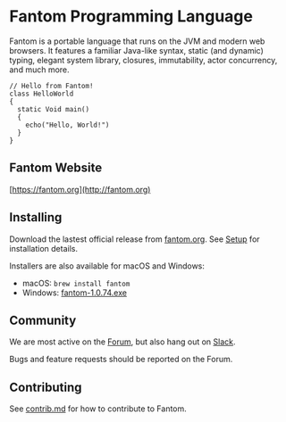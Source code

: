 # Fantom Programming Language

Fantom is a portable language that runs on the JVM and modern web browsers. It
features a familiar Java-like syntax, static (and dynamic) typing, elegant
system library, closures, immutability, actor concurrency, and much more.

```fantom
// Hello from Fantom!
class HelloWorld
{
  static Void main()
  {
    echo("Hello, World!")
  }
}
```

## Fantom Website

[https://fantom.org](http://fantom.org)

## Installing

Download the lastest official release from [fantom.org](http://fantom.org).
See [Setup](https://fantom.org/doc/docTools/Setup) for installation details.

Installers are also available for macOS and Windows:

  * macOS: `brew install fantom`
  * Windows: [fantom-1.0.74.exe](https://bitbucket.org/fantomfactory/fantom-windows-installer/downloads/fantom-1.0.74.exe)

## Community

We are most active on the [Forum](http://fantom.org/forum/topic), but also hang out on [Slack](https://join.slack.com/t/fantom-lang/shared_invite/zt-3se21er9-Tm~L2lpYel6jcqYKPcdkBg). 

Bugs and feature requests should be reported on the Forum.

## Contributing

See [contrib.md](https://github.com/fantom-lang/fantom/blob/master/contrib.md)
for how to contribute to Fantom.
